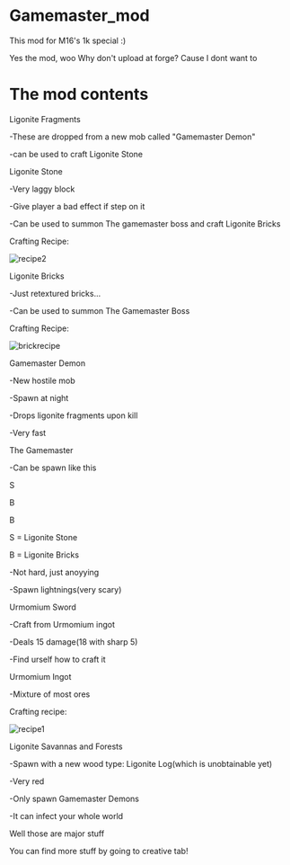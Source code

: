 # Gamemaster_mod
This mod for M16's 1k special :)

Yes the mod, woo
Why don't upload at forge?
Cause I dont want to

# The mod contents

Ligonite Fragments

-These are dropped from a new mob called "Gamemaster Demon" 

-can be used to craft Ligonite Stone

Ligonite Stone

-Very laggy block

-Give player a bad effect if step on it

-Can be used to summon The gamemaster boss and craft Ligonite Bricks

Crafting Recipe:

![recipe2](https://user-images.githubusercontent.com/86276770/124944067-9c03fa80-e03f-11eb-8ec8-2f75c810e3d6.png)


Ligonite Bricks

-Just retextured bricks...

-Can be used to summon The Gamemaster Boss

Crafting Recipe:

![brickrecipe](https://user-images.githubusercontent.com/86276770/124944376-d79ec480-e03f-11eb-867e-fb9ea01f62c6.png)

Gamemaster Demon

-New hostile mob

-Spawn at night

-Drops ligonite fragments upon kill

-Very fast

The Gamemaster

-Can be spawn like this

S

B

B

S = Ligonite Stone

B = Ligonite Bricks

-Not hard, just anoyying

-Spawn lightnings(very scary)

Urmomium Sword

-Craft from Urmomium ingot

-Deals 15 damage(18 with sharp 5)

-Find urself how to craft it

Urmomium Ingot

-Mixture of most ores

Crafting recipe:

![recipe1](https://user-images.githubusercontent.com/86276770/124945267-93f88a80-e040-11eb-8e81-f22a04049575.png)

Ligonite Savannas and Forests

-Spawn with a new wood type: Ligonite Log(which is unobtainable yet)

-Very red

-Only spawn Gamemaster Demons

-It can infect your whole world

Well those are major stuff

You can find more stuff by going to creative tab!





